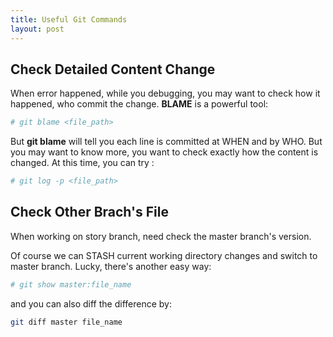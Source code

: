 ```yaml
---
title: Useful Git Commands
layout: post
---
```


## Check Detailed Content Change 

When error happened, while you debugging, you may want to check how it happened, who commit the change. **BLAME** is a powerful tool:

```bash
# git blame <file_path>
```

But **git blame** will tell you each line is committed at WHEN and  by WHO. But you may want to know more, you want to check exactly how the content is changed. At this time, you can try :

```bash
# git log -p <file_path>
```

## Check Other Brach's File

When working on story branch, need check the master branch's version. 

Of course we can STASH current working directory changes and switch to master branch. Lucky, there's another easy way: 

```bash
# git show master:file_name
```
and you can also diff the difference by:

```bash
git diff master file_name
```
